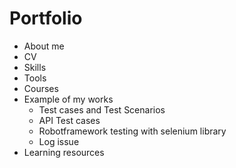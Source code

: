 # Portfolio

- About me
- CV
- Skills
- Tools
- Courses
- Example of my works
    - Test cases and Test Scenarios
    - API Test cases
    - Robotframework testing with selenium library
    - Log issue
- Learning resources
